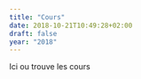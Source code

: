 ```yaml
---
title: "Cours"
date: 2018-10-21T10:49:28+02:00
draft: false
year: "2018"
---
```


Ici ou trouve les cours